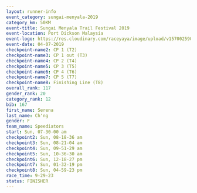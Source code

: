 ```yaml
---
layout: runner-info 
event_category: sungai-menyala-2019 
category_km: 50KM 
event-title: Sungai Menyala Trail Festival 2019 
event-location: Port Dickson Malaysia 
event-logo: https://res.cloudinary.com/raceyaya/image/upload/v1570025907/logo/smft_rwzxh1.jpg 
event-date: 04-07-2019 
checkpoint-name2: CP 1 (T2) 
checkpoint-name3: CP 1 out (T3) 
checkpoint-name4: CP 2 (T4) 
checkpoint-name5: CP 3 (T5) 
checkpoint-name6: CP 4 (T6) 
checkpoint-name7: CP 5 (T7) 
checkpoint-name8: Finishing Line (T8) 
overall_rank: 117
gender_rank: 20
category_rank: 12
bib: 167
first_name: Serena
last_name: Ch'ng
gender: F
team_name: Speediators
start: Sun, 07-30-00 am
checkpoint2: Sun, 08-18-36 am
checkpoint3: Sun, 08-21-04 am
checkpoint4: Sun, 09-51-29 am
checkpoint5: Sun, 10-36-30 am
checkpoint6: Sun, 12-18-27 pm
checkpoint7: Sun, 01-32-19 pm
checkpoint8: Sun, 04-59-23 pm
race_time: 9-29-23
status: FINISHER
---
```

